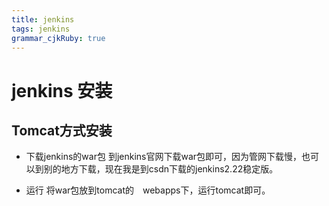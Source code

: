 ```yaml
---
title: jenkins 
tags: jenkins 
grammar_cjkRuby: true
---
```

# jenkins 安装
## Tomcat方式安装

 - 下载jenkins的war包
 到jenkins官网下载war包即可，因为管网下载慢，也可以到别的地方下载，现在我是到csdn下载的jenkins2.22稳定版。
 
 - 运行
 将war包放到tomcat的　webapps下，运行tomcat即可。